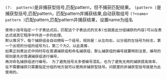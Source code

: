 `(?:  pattern)`是非捕获型括号,匹配pattern，但不捕获匹配结果。
`(pattern )`是捕获型括号,匹配pattern，匹配pattern并捕获结果,自动获取组号
`(?<name> pattern )`匹配pattern,匹配pattern并捕获结果，设置name为组名 
```
使用小括号指定一个子表达式后，匹配这个子表达式的文本(也就是此分组捕获的内容)可以在表达式或其它程序中作进一步的处理。
默认情况下，每个捕获组会自动拥有一个组号，规则是：从左向右，以分组的左括号为标志，第一个出现的分组的组号为1，第二个为2，以此类推. 
如果正则表达式中同时存在普通捕获组和命名捕获组，那么捕获组的编号就要特别注意，编号的规则是先对普通捕获组进行编号，
再对命名捕获组进行编号。 为了避免括号太多使编号混乱，也为了避免无用的捕获提高效率，
在不需要捕获只需要指定分组的地方就可以使用非捕获型括号。问题里的非捕获型括号就是为此使用的。
```
